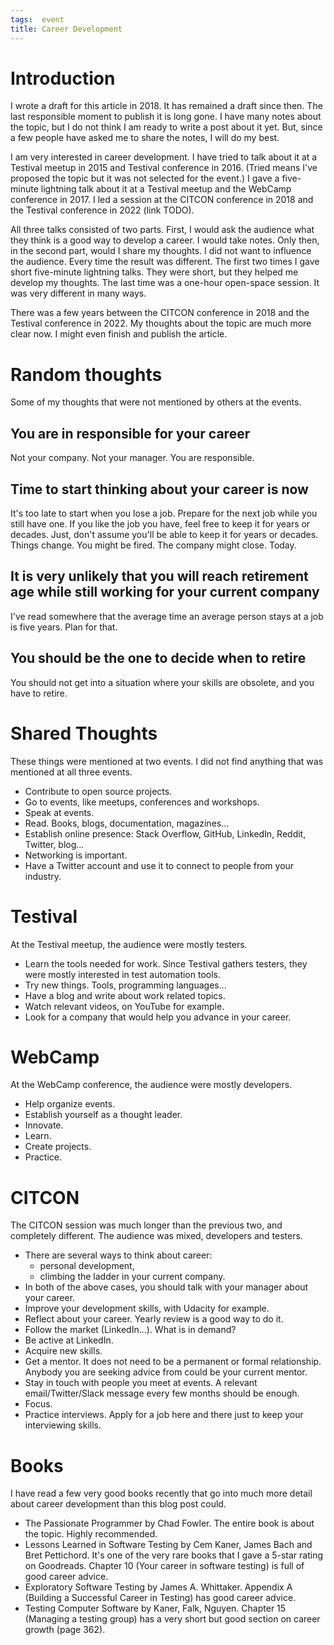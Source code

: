 ```yaml
---
tags:  event
title: Career Development
---
```

# Introduction

I wrote a draft for this article in 2018. It has remained a draft since then. The last responsible moment to publish it is long gone. I have many notes about the topic, but I do not think I am ready to write a post about it yet. But, since a few people have asked me to share the notes, I will do my best.

I am very interested in career development. I have tried to talk about it at a Testival meetup in 2015 and Testival conference in 2016. (Tried means I've proposed the topic but it was not selected for the event.) I gave a five-minute lightning talk about it at a Testival meetup and the WebCamp conference in 2017. I led a session at the CITCON conference in 2018 and the Testival conference in 2022 (link TODO).

All three talks consisted of two parts. First, I would ask the audience what they think is a good way to develop a career. I would take notes. Only then, in the second part, would I share my thoughts. I did not want to influence the audience. Every time the result was different. The first two times I gave short five-minute lightning talks. They were short, but they helped me develop my thoughts. The last time was a one-hour open-space session. It was very different in many ways.

There was a few years between the CITCON conference in 2018 and the Testival conference in 2022. My thoughts about the topic are much more clear now. I might even finish and publish the article.

# Random thoughts

Some of my thoughts that were not mentioned by others at the events.

## You are in responsible for your career

Not your company. Not your manager. You are responsible.

## Time to start thinking about your career is now

It's too late to start when you lose a job. Prepare for the next job while you still have one. If you like the job you have, feel free to keep it for years or decades. Just, don't assume you'll be able to keep it for years or decades. Things change. You might be fired. The company might close. Today.

## It is very unlikely that you will reach retirement age while still working for your current company

I've read somewhere that the average time an average person stays at a job is five years. Plan for that.

## You should be the one to decide when to retire

You should not get into a situation where your skills are obsolete, and you have to retire.

# Shared Thoughts

These things were mentioned at two events. I did not find anything that was mentioned at all three events.

- Contribute to open source projects.
- Go to events, like meetups, conferences and workshops.
- Speak at events.
- Read. Books, blogs, documentation, magazines...
- Establish online presence: Stack Overflow, GitHub, LinkedIn, Reddit, Twitter, blog...
- Networking is important.
- Have a Twitter account and use it to connect to people from your industry.

# Testival

At the Testival meetup, the audience were mostly testers.

- Learn the tools needed for work. Since Testival gathers testers, they were mostly interested in test automation tools.
- Try new things. Tools, programming languages...
- Have a blog and write about work related topics.
- Watch relevant videos, on YouTube for example.
- Look for a company that would help you advance in your career.

# WebCamp

At the WebCamp conference, the audience were mostly developers.

- Help organize events.
- Establish yourself as a thought leader.
- Innovate.
- Learn.
- Create projects.
- Practice.

# CITCON

The CITCON session was much longer than the previous two, and completely different. The audience was mixed, developers and testers.

- There are several ways to think about career:
  - personal development,
  - climbing the ladder in your current company.
- In both of the above cases, you should talk with your manager about your career.
- Improve your development skills, with Udacity for example.
- Reflect about your career. Yearly review is a good way to do it.
- Follow the market (LinkedIn...). What is in demand?
- Be active at LinkedIn.
- Acquire new skills.
- Get a mentor. It does not need to be a permanent or formal relationship. Anybody you are seeking advice from could be your current mentor.
- Stay in touch with people you meet at events. A relevant email/Twitter/Slack message every few months should be enough.
- Focus.
- Practice interviews. Apply for a job here and there just to keep your interviewing skills.

# Books

I have read a few very good books recently that go into much more detail about career development than this blog post could.
- The Passionate Programmer by Chad Fowler. The entire book is about the topic. Highly recommended.
- Lessons Learned in Software Testing by Cem Kaner, James Bach and Bret Pettichord. It's one of the very rare books that I gave a 5-star rating on Goodreads. Chapter 10 (Your career in software testing) is full of good career advice.
- Exploratory Software Testing by James A. Whittaker. Appendix A (Building a Successful Career in Testing) has good career advice.
- Testing Computer Software by Kaner, Falk, Nguyen. Chapter 15 (Managing a testing group) has a very short but good section on career growth (page 362).
